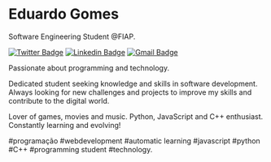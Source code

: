 # Eduardo Gomes

Software Engineering Student @FIAP.

[![Twitter Badge](https://img.shields.io/badge/-@edunotorious-00875f?style=flat-square&labelColor=00875f&logo=twitter&logoColor=white&link=https://twitter.com/dieegosf)](https://twitter.com/edunotorious) 
[![Linkedin Badge](https://img.shields.io/badge/-Eduardo%20Gomes-00875f?style=flat-square&logo=Linkedin&logoColor=white&link=https://www.linkedin.com/in/eduardo-gomes-491755191/)](https://www.linkedin.com/in/eduardo-gomes-491755191/) 
[![Gmail Badge](https://img.shields.io/badge/-eduardogomespinho@gmail.com-00875f?style=flat-square&logo=Gmail&logoColor=white&link=mailto:eduardogomespinho@gmail.com)](mailto:eduardogomespinho@gmail.com)

Passionate about programming and technology.

Dedicated student seeking knowledge and skills in software development. Always looking for new challenges and projects to improve my skills and contribute to the digital world.

Lover of games, movies and music. Python, JavaScript and C++ enthusiast. Constantly learning and evolving!

#programação #webdevelopment #automatic learning #javascript #python #C++ #programming student #technology.
